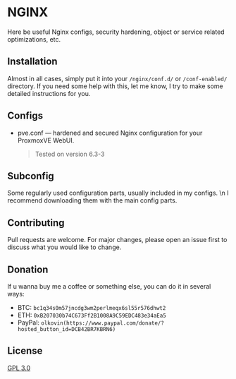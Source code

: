 # NGINX

Here be useful Nginx configs, security hardening, object or service related optimizations, etc.

## Installation

Almost in all cases, simply put it into your `/nginx/conf.d/` or `/conf-enabled/` directory.
If you need some help with this, let me know, I try to make some detailed instructions for you.

## Configs
  - pve.conf — hardened and secured Nginx configuration for your ProxmoxVE WebUI.
    > Tested on version 6.3-3

## Subconfig
Some regularly used configuration parts, usually included in my configs.
\n I recommend downloading them with the main config parts.

## Contributing
Pull requests are welcome. For major changes, please open an issue first to discuss what you would like to change.

## Donation
If u wanna buy me a coffee or something else, you can do it in several ways:

- BTC: `bc1q34s0m57jncdg3wm2perlmeqx6sl55r576dhwt2`
- ETH: `0xB207030b74C673Ff2B1008A9C59EDC483e34aEa5`
- PayPal: `olkovin(https://www.paypal.com/donate/?hosted_button_id=DCB42BR7KBRN6)`

## License
[GPL 3.0](https://choosealicense.com/licenses/gpl-3.0/)
